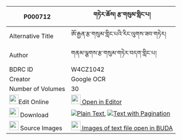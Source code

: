 |P000712|གཏེར་ཆོས། རྩ་གསུམ་གླིང་པ། 
| --- | --- 
|Alternative Title |ཨོ་རྒྱན་རྩ་གསུམ་གླིང་པའི་རིང་ལུགས་ཟབ་གཏེར།
|Author| གནམ་ལྕགས་རྩ་གསུམ་གཏེར་བདག་གླིང་པ།
|BDRC ID | W4CZ1042
|Creator | Google OCR
|Number of Volumes| 30
|<img width="25" src="https://img.icons8.com/color/25/000000/edit-property.png">Edit Online| [<img width="25" src="https://avatars.githubusercontent.com/u/45091458?s=200&v=4"> Open in Editor](http://editor.openpecha.org/P000712)
|<img width="25" src="https://img.icons8.com/fluent/48/000000/download-2.png"/>  Download | [![](https://img.icons8.com/color/20/000000/txt.png)Plain Text](https://github.com/Openpecha/P000712/releases/download/v2/tercho_tsa_sum_lingpa_plain_P000712.zip), [![](https://img.icons8.com/color/20/000000/txt.png)Text with Pagination](https://github.com/Openpecha/P000712/releases/download/v2/tercho_tsa_sum_lingpa_pages_P000712.zip)
|<img width="25" src="https://img.icons8.com/plasticine/100/000000/pictures-folder.png"/>  Source Images | [<img width="25" src="https://library.bdrc.io/icons/BUDA-small.svg"> Images of text file open in BUDA](https://library.bdrc.io/show/bdr:W4CZ1042)